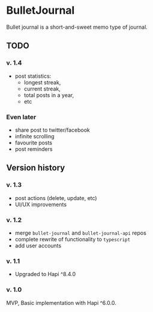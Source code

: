 # BulletJournal

Bullet journal is a short-and-sweet memo type of journal.

## TODO

###  v. 1.4

* post statistics:
  * longest streak,
  * current streak, 
  * total posts in a year, 
  * etc

### Even later

* share post to twitter/facebook
* infinite scrolling
* favourite posts
* post reminders

## Version history

###  v. 1.3

* post actions (delete, update, etc)
* UI/UX improvements

###  v. 1.2

* merge `bullet-journal` and `bullet-journal-api` repos
* complete rewrite of functionality to `typescript`
* add user accounts

### v. 1.1

* Upgraded to Hapi ^8.4.0

### v. 1.0

MVP, Basic implementation with Hapi ^6.0.0.

